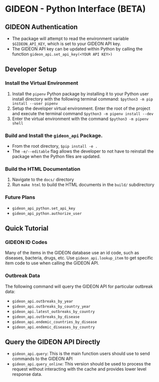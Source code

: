 # GIDEON - Python Interface (BETA)

## GIDEON Authentication

- The package will attempt to read the environment variable `$GIDEON_API_KEY`, which is set to your GIDEON API key.
- The GIDEON API key can be updated within Python by calling the function `gideon_api.set_api_key(<YOUR API KEY>)`

## Developer Setup

### Install the Virtual Environment

1. Install the `pipenv` Python package by installing it to your Python user install directory with the following terminal command: `$python3 -m pip install --user pipenv`
2. Setup the developer virtual environment.
   Enter the root of the project and execute the terminal command `$python3 -m pipenv install --dev`
3. Enter the virtual environment with the command `$python3 -m pipenv shell`

### Build and Install the `gideon_api` Package.

- From the root directory, `$pip install -e .`
- The `-e/--editable` flag allows the developer to not have to reinstall the package when the Python files are updated.

### Build the HTML Documentation

1. Navigate to the `docs/` directory
2. Run `make html` to build the HTML documents in the `build/` subdirectory

### Future Plans

- `gideon_api_python.set_api_key`
- `gideon_api_python.authorize_user`

## Quick Tutorial

### GIDEON ID Codes

Many of the items in the GIDEON database use an id code, such as diseases, bacteria, drugs, etc. Use `gideon_api.lookup_item` to get specific item code to use when calling the GIDEON API.

### Outbreak Data

The following command will query the GIDEON API for particular outbreak data:

- `gideon_api.outbreaks_by_year`
- `gideon_api.outbreaks_by_country_year`
- `gideon_api.latest_outbreaks_by_country`
- `gideon_api.outbreaks_by_disease`
- `gideon_api.endemic_countries_by_disease`
- `gideon_api.endemic_diseases_by_country`

## Query the GIDEON API Directly

- `gideon_api.query`: This is the main function users should use to send commands to the GIDEON API
- `gideon_api.query_online`: This version should be used to process the request without interacting with the cache and provides lower level response data.
